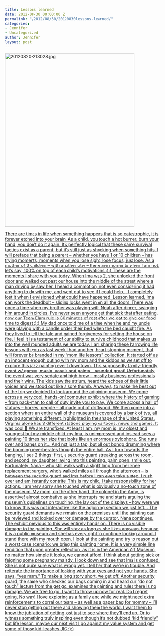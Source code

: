 ```yaml
---
title: Lessons learned
date: 2012-08-30 00:00:00 Z
permalink: "/2012/08/30/20120830lessons-learned/"
categories:
- Jennifer
- Uncategorized
author: Jennifer
layout: post
---
```


[<img height="560" alt="20120820-213028.jpg" width="420" class="alignnone " src="http://static.squarespace.com/static/50db6bb3e4b015296cd43789/50dfa5b1e4b0dc6320e0b5ea/50dfa5b4e4b0dc6320e0b942/1345498226000/?format=original" />](http://www.flickr.com/photos/jenniferandJennifers_photos/sets/72157631168601128/)

[There are times in life when something happens that is so catastrophic, it is forever etched into your brain. As a child, you touch a hot burner, burn your hand, you don&#8217;t do it again. It&#8217;s perfectly logical that these same survival tactics exist as a parent, but it&#8217;s still just as shocking when something hits. I will preface that being a parent &#8211; whether you have 1 or 10 children &#8211; has trying moments, moments when you lose sight, lose focus, just lose. As a mother of 3 children &#8211; with another otw &#8211; there are moments when I am not, let&#8217;s say, 100% on top of each child&#8217;s motivations :):) These are the moments I share with you today. When Ima was 2, she unlocked the front door and walked out past our house into the middle of the street where a man driving by saw her. I heard a commotion, not even considering it had anything to do with me, and went out to see if I could help&#8230; I completely lost it when I envisioned what could have happened. Lesson learned, Ima can work the deadbolt &#8211; sliding locks went in on all the doors. There was once a time when my brother was playing with Noah after dinner, swinging him around in circles, I&#8217;ve never seen anyone get that sick that after eating, now our Team Elam rule is 30 minutes of rest after we eat to give our food time to digest :):) My dad once told me of a time when he and my uncle were playing with a candle under their bed when the bed caught fire. As they lived to tell the tale and gained forgiveness for setting the house on fire, I feel it is a testament of our ability to survive childhood that makes us into the well rounded adults we are today. I am sharing these harrowing life lessons with you as last week I had another, heart stopping moment, that will forever be branded in my &#8220;mom life lessons&#8221; collection. It started off as an innocent enough outing with my mom and the kiddos as we set off to explore this jazz painting event downtown. This supposedly family-friendly event w/ games, music, easels and paints &#8211; sounded great! Unfortunately, the event was very sedate and high brow &#8211; mostly business professionals and their wine. The kids saw the atrium, heard the echoes of their little voices and we stood out like a sore thumb. Anyways, to make the best out of the trip we decided to look around the adjoining museum. We come across a very cool, hands-on! computer exhibit where the history of gaming &#8211; from pack-man to call of duty invite you to play. We come across a hall of statues &#8211; horses, people &#8211; all made out of driftwood. We then come into a section where an entire wall of the museum is covered by a bank of tvs, all playing something different, highlighted in the shape of the United States. Virginia alone has 3 different stations playing cartoons, news and games. It was cool 🙂 We are transfixed. At least I am, my mom is, my oldest and youngest but my middle child, my Ima, is unimpressed and instead sees a painting 10 times her size that looks like an enormous xylophone. She runs over and bangs on it&#8230; And not just a tap, but all out bongo drumming where the booming reverberates through the entire hall. As I turn towards the banging, I see 2 things: first, a security guard streaking across the room, and second, my daughter laying into this painting, palm open, smile out. Fortunately, Nana &#8211; who still walks with a slight limp from her knee replacement surgery, who&#8217;s walked miles all through the afternoon &#8211; is between the security guard and Ima before I can even take a step. I rush over and am instantly contrite. This is my child, I take responsibility for her actions. I am very sorry she touched what is obviously a no-touch zone of the museum. My mom, on the other hand, the colonel in the Army, is assertive! almost combative as she interrupts me and starts arguing the museum&#8217;s guidelines on touching, the lay out of the displays &#8211; how were we to know this was not interactive like the adjoining section we just left&#8230; The security guard demands we remain on the premises until the painting can be reviewed and looked over for damage by the curator. Nana continues. The exhibit previous to this was entirely hands on. There is no visible damage to the painting. She will stay as long as she likes anyways because it is a public museum and she has every right to continue looking around. I stand there with my mouth open. I look at the painting and try to reason out a worst case scenario: we bring this painting home. It is a very simple line rendition that upon greater reflection, as it is in the American Art Museum, no matter how simple it looks, we cannot afford. I think about getting sick or feigning some pregnancy malady. I look down and see that Ima is confused. She is not quite sure what is wrong yet. I tell her that we&#8217;re in trouble. And reiterate the importance of looking with your eyes and not your hands. She says, &#8220;yes mam.&#8221; To make a long story short, we get off. Another security guard, the same who checked our bags coming in and heard our &#8220;do not touch&#8221; lecture from the get go, examines the painting and rules there is no damage. We are free to go. I want to throw up now for real. Do I regret going, No way! I love exploring as a family and while we might need extra reinforcements to corral our team &#8211; as well as a paper bag for mommy &#8211; I&#8217;ll never stop getting out there and showing them the world. I want them to know the jubilation of getting lost just to see where they&#8217;ll end up. Or to witness something truly inspiring even though it&#8217;s not dubbed &#8220;kid friendly&#8221; but life lesson: maybe our next visit I go against my value system and get some of those kid-leashes JIC :):)](http://www.flickr.com/photos/jenniferandJennifers_photos/sets/72157631168601128/)
